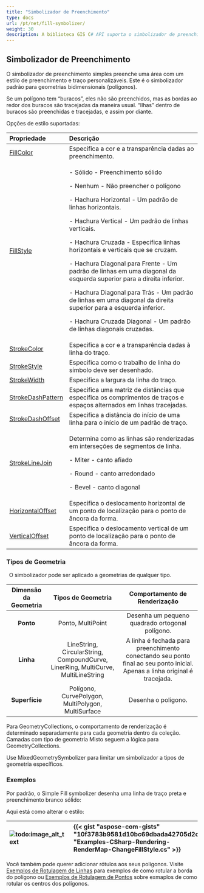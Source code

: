 ```yaml
---
title: "Simbolizador de Preenchimento"
type: docs
url: /pt/net/fill-symbolizer/
weight: 30
description: A biblioteca GIS C# API suporta o simbolizador de preenchimento simples para preencher estilo e traço para geometrias bidimensionais polígonos de qualquer tipo, como Ponto, Linha, Superfície.
---
```


## **Simbolizador de Preenchimento**
O simbolizador de preenchimento simples preenche uma área com um estilo de preenchimento e traço personalizáveis. Este é o simbolizador padrão para geometrias bidimensionais (polígonos). 

Se um polígono tem “buracos”, eles não são preenchidos, mas as bordas ao redor dos buracos são tracejadas da maneira usual. “Ilhas” dentro de buracos são preenchidas e tracejadas, e assim por diante.

Opções de estilo suportadas:

|**Propriedade**|**Descrição**|
| :- | :- |
|[FillColor](https://reference.aspose.com/gis/net/aspose.gis.rendering.symbolizers/simplefill/properties/fillcolor)|Especifica a cor e a transparência dadas ao preenchimento.|
|[FillStyle](https://reference.aspose.com/gis/net/aspose.gis.rendering.symbolizers/simplefill/properties/fillstyle)|<p>- Sólido - Preenchimento sólido</p><p>- Nenhum - Não preencher o polígono</p><p>- Hachura Horizontal - Um padrão de linhas horizontais.</p><p>- Hachura Vertical - Um padrão de linhas verticais.</p><p>- Hachura Cruzada - Especifica linhas horizontais e verticais que se cruzam.</p><p>- Hachura Diagonal para Frente - Um padrão de linhas em uma diagonal da esquerda superior para a direita inferior.</p><p>- Hachura Diagonal para Trás - Um padrão de linhas em uma diagonal da direita superior para a esquerda inferior.</p><p>- Hachura Cruzada Diagonal - Um padrão de linhas diagonais cruzadas.</p>|
|[StrokeColor](https://reference.aspose.com/gis/net/aspose.gis.rendering.symbolizers/simplefill/properties/strokecolor)|Especifica a cor e a transparência dadas à linha do traço.|
|[StrokeStyle](https://reference.aspose.com/gis/net/aspose.gis.rendering.symbolizers/simplefill/properties/strokestyle)|Especifica como o trabalho de linha do símbolo deve ser desenhado.|
|[StrokeWidth](https://reference.aspose.com/gis/net/aspose.gis.rendering.symbolizers/simplefill/properties/strokewidth)|Especifica a largura da linha do traço.|
|[StrokeDashPattern](https://reference.aspose.com/gis/net/aspose.gis.rendering.symbolizers/simplefill/properties/strokedashpattern)|Especifica uma matriz de distâncias que especifica os comprimentos de traços e espaços alternados em linhas tracejadas.|
|[StrokeDashOffset](https://reference.aspose.com/gis/net/aspose.gis.rendering.symbolizers/simplefill/properties/strokedashoffset)|Especifica a distância do início de uma linha para o início de um padrão de traço.|
|[StrokeLineJoin](https://reference.aspose.com/gis/net/aspose.gis.rendering.symbolizers/simplefill/properties/strokelinejoin)|<p>Determina como as linhas são renderizadas em interseções de segmentos de linha.</p><p>- Miter - canto afiado</p><p>- Round - canto arredondado</p><p>- Bevel - canto diagonal</p>|
|[HorizontalOffset](https://reference.aspose.com/gis/net/aspose.gis.rendering.symbolizers/simplefill/properties/horizontaloffset)|Especifica o deslocamento horizontal de um ponto de localização para o ponto de âncora da forma.|
|[VerticalOffset](https://reference.aspose.com/gis/net/aspose.gis.rendering.symbolizers/simplefill/properties/verticaloffset)|Especifica o deslocamento vertical de um ponto de localização para o ponto de âncora da forma.|

### **Tipos de Geometria**
` `O simbolizador pode ser aplicado a geometrias de qualquer tipo.

|**Dimensão da Geometria**|**Tipos de Geometria**|**Comportamento de Renderização**|
| :-: | :-: | :-: |
|**Ponto**|Ponto, MultiPoint|Desenha um pequeno quadrado ortogonal polígono.|
|**Linha**|LineString, CircularString, CompoundCurve, LinerRing, MultiCurve, MultiLineString|A linha é fechada para preenchimento conectando seu ponto final ao seu ponto inicial. Apenas a linha original é tracejada.|
|**Superfície**|Polígono, CurvePolygon, MultiPolygon, MultiSurface|Desenha o polígono.|

Para GeometryCollections, o comportamento de renderização é determinado separadamente para cada geometria dentro da coleção. Camadas com tipo de geometria Misto seguem a lógica para GeometryCollections.

Use MixedGeometrySymbolizer para limitar um simbolizador a tipos de geometria específicos.

### **Exemplos**
Por padrão, o Simple Fill symbolizer desenha uma linha de traço preta e preenchimento branco sólido:



Aqui está como alterar o estilo:



|![todo:image_alt_text](fill-symbolizer_1.png)|{{< gist "aspose-com-gists" "10f3783b9581d10bc69dbada42705d2c" "Examples-CSharp-Rendering-RenderMap-ChangeFillStyle.cs" >}}|
| :- | :- |

Você também pode querer adicionar rótulos aos seus polígonos. Visite [Exemplos de Rotulagem de Linhas](/gis/pt/simple-labeling/#simplelabeling-lineslabelingexamples) para exemplos de como rotular a borda do polígono ou [Exemplos de Rotulagem de Pontos](/gis/pt/simple-labeling/#simplelabeling-pointslabelingexamples) sobre exmaplos de como rotular os centros dos polígonos.
